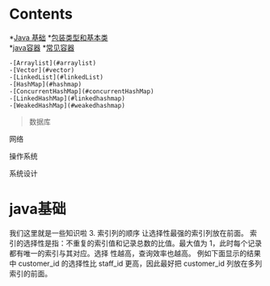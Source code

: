 # Contents
*[Java 基础](#java基础)
  *[包装类型和基本类](#integer-and-int)  
*[java容器](#java-collection)
  *[常见容器](#common-used)
  
    -[Arraylist](#arraylist)
    -[Vector](#vector)
    -[LinkedList](#linkedList)
    -[HashMap](#hashmap)
    -[ConcurrentHashMap](#concurrentHashMap)
    -[LinkedHashMap](#linkedhashmap)
    -[WeakedHashMap](#weakedhashmap)


>数据库
>>
网络

操作系统

系统设计

# java基础
我们这里就是一些知识啦
3. 索引列的顺序
让选择性最强的索引列放在前面。
索引的选择性是指：不重复的索引值和记录总数的比值。最大值为 1，此时每个记录都有唯一的索引与其对应。选择
性越高，查询效率也越高。
例如下面显示的结果中 customer_id 的选择性比 staff_id 更高，因此最好把 customer_id 列放在多列索引的前面。
